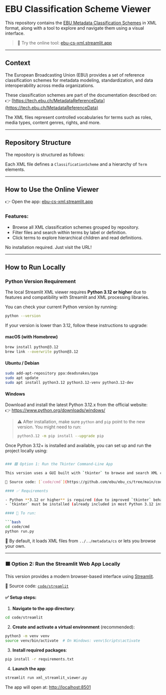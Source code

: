 # EBU Classification Scheme Viewer

This repository contains the [EBU Metadata Classification Schemes](https://tech.ebu.ch/MetadataReferenceData) in XML format, along with a tool to explore and navigate them using a visual interface.

> 🔗 Try the online tool: [ebu-cs-xml.streamlit.app](https://ebu-cs-xml.streamlit.app/)

---

## Context

The European Broadcasting Union (EBU) provides a set of reference classification schemes for metadata modeling, standardization, and data interoperability across media organizations.

These classification schemes are part of the documentation described on:
👉 [https://tech.ebu.ch/MetadataReferenceData](https://tech.ebu.ch/MetadataReferenceData)

The XML files represent controlled vocabularies for terms such as roles, media types, content genres, rights, and more.

---

## Repository Structure

The repository is structured as follows:


Each XML file defines a `ClassificationScheme` and a hierarchy of `Term` elements.

---

## How to Use the Online Viewer

👉 Open the app: [ebu-cs-xml.streamlit.app](https://ebu-cs-xml.streamlit.app/)

### Features:
- Browse all XML classification schemes grouped by repository.
- Filter files and search within terms by label or definition.
- Click terms to explore hierarchical children and read definitions.

No installation required. Just visit the URL!

---

## How to Run Locally

### Python Version Requirement

The local Streamlit XML viewer requires **Python 3.12 or higher** due to features and compatibility with Streamlit and XML processing libraries.

You can check your current Python version by running:

```bash
python --version
```

If your version is lower than 3.12, follow these instructions to upgrade:

#### macOS (with Homebrew)

```bash
brew install python@3.12
brew link --overwrite python@3.12
```

#### Ubuntu / Debian

```bash
sudo add-apt-repository ppa:deadsnakes/ppa
sudo apt update
sudo apt install python3.12 python3.12-venv python3.12-dev
```

#### Windows

Download and install the latest Python 3.12.x from the official website:  
👉 https://www.python.org/downloads/windows/

> ⚠️ After installation, make sure `python` and `pip` point to the new version. You might need to run:
>
> ```bash
> python3.12 -m pip install --upgrade pip
> ```

Once Python 3.12+ is installed and available, you can set up and run the project locally using:

```bash

### 🟩 Option 1: Run the Tkinter Command-Line App

This version uses a GUI built with `tkinter` to browse and search XML classification schemes.

📁 Source code: [`code/cmd`](https://github.com/ebu/ebu_cs/tree/main/code/cmd)

#### ✅ Requirements

- Python **3.12 or higher** is required (due to improved `tkinter` behavior).
- `tkinter` must be installed (already included in most Python 3.12 installs).

#### 🚀 To run:

```bash
cd code/cmd
python run.py
```

📝 By default, it loads XML files from `../../metadata/cs` or lets you browse your own.

---

### 🟩 Option 2: Run the Streamlit Web App Locally

This version provides a modern browser-based interface using [Streamlit](https://streamlit.io/).

📁 Source code: [`code/streamlit`](https://github.com/ebu/ebu_cs/tree/main/code/streamlit)

#### ✅ Setup steps:

1. **Navigate to the app directory**:

```bash
cd code/streamlit
```

2. **Create and activate a virtual environment** (recommended):

```bash
python3 -m venv venv
source venv/bin/activate  # On Windows: venv\Scripts\activate
```

3. **Install required packages**:

```bash
pip install -r requirements.txt
```

4. **Launch the app**:

```bash
streamlit run xml_streamlit_viewer.py
```

The app will open at: [http://localhost:8501](http://localhost:8501)
